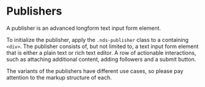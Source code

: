 # Publishers

A publisher is an advanced longform text input form element.

To initialize the publisher, apply the `.nds-publisher` class to a containing
`<div>`. The publisher consists of, but not limited to, a text input form
element that is either a plain text or rich text editor. A row of actionable
interactions, such as attaching additional content, adding followers and a submit button.

The variants of the publishers have different use cases, so please pay attention
to the markup structure of each.
